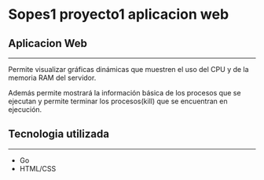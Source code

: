# Sopes1 proyecto1 aplicacion web

## Aplicacion Web
---
Permite visualizar gráficas dinámicas que muestren el uso del CPU y de la memoria RAM del servidor.

Además permite mostrará la información básica de los procesos que se ejecutan y permite terminar los procesos(kill) que se encuentran en ejecución.

## Tecnologia utilizada
---
- Go
- HTML/CSS